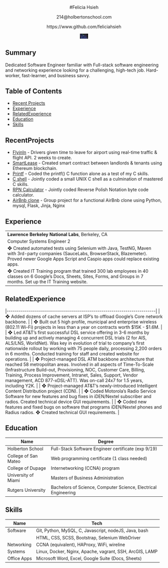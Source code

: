 <p align="center">#Felicia Hsieh</p>
<p align="center">214@holbertonschool.com</p>
<p align="center">https://www.github.com/feliciahsieh</p>
<p align="center"><img src="https://github.com/feliciahsieh/resume/blob/master/ComputerScreen.png" style="height:5%;width:5%" /></p>

## Summary
Dedicated Software Engineer familiar with Full-stack software engineering and networking experience looking for a challenging, high-tech job. Hard-worker, fast-learner, and business savvy.

## Table of Contents
* [Recent Projects](#recentprojects)
* [Experience](#experience)
* [RelatedExperience](#relatedexperience)
* [Education](#education)
* [Skills](#skills)

## RecentProjects
* [FlyinIn](https://github.com/feliciahsieh/flyinin) - Drivers given time to leave for airport using real-time traffic & flight API. 2 weeks to create.
* [SmartLease](https://smartlease.github.io/Ethereum/) - Created smart contract between landlords & tenants using Ethereum blockchain.
* [Printf](https://github.com/feliciahsieh/printf) - Coded the printf() C function alone as a test of my C skills.
* [C shell](https://github.com/feliciahsieh/shell) - Jointly coded a small UNIX C shell as a culmination of mastered C skills.
* [RPN Calculator](https://github.com/feliciahsieh/monty) - Jointly coded Reverse Polish Notation byte code calculator.
* [AirBnb clone](https://github.com/feliciahsieh/AirBnB_clone_v3) - Group project for a functional AirBnb clone using Python, mysql, Flask, Jinja, Nginx

## Experience
| |
|--------------------------------------------------------------------------|
| <b>Lawrence Berkeley National Labs</b>, Berkeley, CA                     |
| Computer Systems Engineer 2                                              |
| ❖ Created automated tests using Selenium with Java, TestNG, Maven with 3rd-party companies (SauceLabs, BrowserStack, Blazemeter). Proved newer Google Apps Script and Caspio apps could replace existing apps.                                                                   |
  ❖ Created IT Training program that trained 300 lab employees in 40 classes on 6 Google’s Docs, Sheets, Sites, Forms, and Groups in 7 months. Set up the IT Training website. |

## RelatedExperience
|--------------------------------------------------------------------------|
| ❖ Added dozens of cache servers at ISP’s to offload Google’s Core network backbone. |
| ❖ Built out 5 high profile, municipal and enterprise wireless (802.11 Wi-Fi) projects in less than a year on contracts worth $15K - $1.6M. |
| ❖ Led AT&T’s first successful DSL service offering in 3-6 months by building up and actively managing 4 concurrent DSL trials (2 for AIS, ALS/LNS, WorldNet). Was key in evolution of trial to company’s first nationwide rollout by working with 75 people daily, processing 2,200 orders in 6 months. Conducted training for staff and created website for operations. |
| ❖ Project-managed DSL ATM backbone architecture that reached 58 metropolitan areas. Involved in all aspects of Time-To-Scale (Infrastructure Build-out, Provisioning, NOC, Customer Care, Billing, Training, Process Improvement, Intranet, Sales, Support, Vendor management, ACD 877-xDSL-ATT). Was on-call 24x7 for 1.5 years, including Y2K. |
| ❖ Project-managed AT&T’s newly-introduced Intelligent Content Distribution project (CDN). |
| ❖ Coded Motorola’s Radio Service Software for new features and bug fixes in iDEN/Nextel subscriber and radios. Created technical device GUI requirements. |
| ❖ Coded new features and fixed bugs on software that programs iDEN/Nextel phones and Radius radios. ❖ Created technical GUI requirements. |

## Education
| Name                 | Degree                                                         |
|----------------------|----------------------------------------------------------------|
| Holberton School     | Full-Stack Software Engineer certificate (exp 9/19)            |
| College of San Mateo | Web programming certificate (1 class needed)                   |
| College of Dupage    | Internetworking (CCNA) program                                 |
| University of Miami  | Masters of Business Administration                             |
| Rutgers University   | Bachelors of Science, Computer Science, Electrical Engineering |

## Skills
| Name                 | Tech                                                           |
|----------------------|----------------------------------------------------------------|
| Software             | Git, Python, MySQL, C, Javascript, nodeJS, Java, bash          |
|                      | HTML, CSS, SCSS, Bootstrap, Selenium WebDriver                 |
| Networking           | CCNA (equivalent), HAProxy, WiFi, wireline                     |
| Systems              | Linux, Docker, Nginx, Apache, vagrant, SSH, ArcGIS, LAMP       |
| Office Apps          | Microsoft Word, Excel, Google Suite (Docs, Sheets)             |
